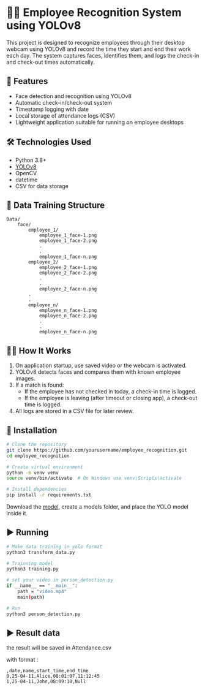# 🧑‍💻 Employee Recognition System using YOLOv8

This project is designed to recognize employees through their desktop webcam using YOLOv8 and record the time they start and end their work each day. The system captures faces, identifies them, and logs the check-in and check-out times automatically.

## 🚀 Features

- Face detection and recognition using YOLOv8
- Automatic check-in/check-out system
- Timestamp logging with date
- Local storage of attendance logs (CSV)
- Lightweight application suitable for running on employee desktops

## 🛠️ Technologies Used

- Python 3.8+
- [YOLOv8](https://github.com/ultralytics/ultralytics)
- OpenCV
- datetime
- CSV for data storage


## 📁 Data Training Structure
```
Data/
    face/
        employee_1/
            employee_1_face-1.png
            employee_1_face-2.png
            .
            .
            employee_1_face-n.png
        employee_2/
            employee_2_face-1.png
            employee_2_face-2.png
            .
            .
            employee_2_face-n.png
        .
        .
        employee_n/
            employee_n_face-1.png
            employee_n_face-2.png
            .
            .
            employee_n_face-n.png
```

## 🧑‍💼 How It Works

1. On application startup, use saved video or the webcam is activated.
2. YOLOv8 detects faces and compares them with known employee images.
3. If a match is found:
   - If the employee has not checked in today, a check-in time is logged.
   - If the employee is leaving (after timeout or closing app), a check-out time is logged.
4. All logs are stored in a CSV file for later review.

## 🔧 Installation

```bash
# Clone the repository
git clone https://github.com/yourusername/employee_recognition.git
cd employee_recognition

# Create virtual environment
python -m venv venv
source venv/bin/activate  # On Windows use venv\Scripts\activate

# Install dependencies
pip install -r requirements.txt

```
Download the [model](https://huggingface.co/Ultralytics/YOLOv8), create a models folder, and place the YOLO model inside it.

## ▶️ Running

```bash
# Make data training in yolo format
python3 transform_data.py

# Trainning model
python3 training.py

# set your video in person_detection.py
if __name__ == "__main__":
    path = "video.mp4"
    main(path)

# Run
python3 person_detection.py

```

## ▶️ Result data
the result will be saved in Attendance.csv

with format :
```csv
,date,name,start_time,end_time
0,25-04-11,Alice,08:01:07,11:12:45
1,25-04-11,John,08:09:10,Null
```


